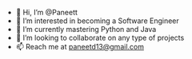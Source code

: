 - 👋 Hi, I’m @Paneett
- 👀 I’m interested in becoming a Software Engineer
- 🌱 I’m currently mastering Python and Java
- 💞️ I’m looking to collaborate on any type of projects
- 📫 Reach me at paneetd13@gmail.com

<!---
Paneett/Paneett is a ✨ special ✨ repository because its `README.md` (this file) appears on your GitHub profile.
You can click the Preview link to take a look at your changes.
--->
